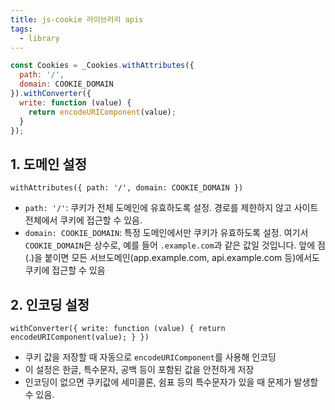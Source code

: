 ```yaml
---
title: js-cookie 라이브러리 apis
tags:
  - library
---
```


```javascript
const Cookies = _Cookies.withAttributes({ 
  path: '/', 
  domain: COOKIE_DOMAIN 
}).withConverter({ 
  write: function (value) { 
    return encodeURIComponent(value); 
  }
});
```

## 1. 도메인 설정
```
withAttributes({ path: '/', domain: COOKIE_DOMAIN })
```

- `path: '/'`: 쿠키가 전체 도메인에 유효하도록 설정. 경로를 제한하지 않고 사이트 전체에서 쿠키에 접근할 수 있음.
- `domain: COOKIE_DOMAIN`: 특정 도메인에서만 쿠키가 유효하도록 설정. 여기서 `COOKIE_DOMAIN`은 상수로, 예를 들어 `.example.com`과 같은 값일 것입니다. 앞에 점(.)을 붙이면 모든 서브도메인(app.example.com, api.example.com 등)에서도 쿠키에 접근할 수 있음

## 2. 인코딩 설정
```
withConverter({ write: function (value) { return encodeURIComponent(value); } })
```

- 쿠키 값을 저장할 때 자동으로 `encodeURIComponent`를 사용해 인코딩
- 이 설정은 한글, 특수문자, 공백 등이 포함된 값을 안전하게 저장
- 인코딩이 없으면 쿠키값에 세미콜론, 쉼표 등의 특수문자가 있을 때 문제가 발생할 수 있음.
